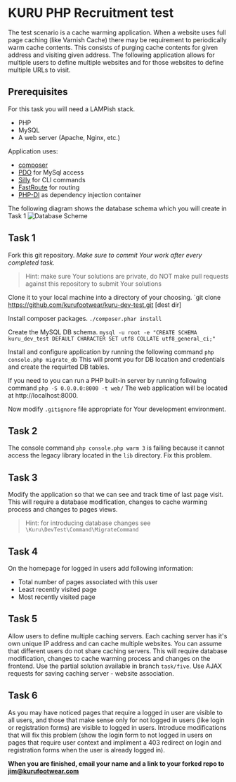 # KURU PHP Recruitment test

The test scenario is a cache warming application.
When a website uses full page caching (like Varnish Cache) there may be requirement to periodically warm cache contents.
This consists of purging cache contents for given address and visiting given address.
The following application allows for multiple users to define multiple websites and for those websites to define multiple URLs to visit.

## Prerequisites
For this task you will need a LAMPish stack.
* PHP
* MySQL
* A web server (Apache, Nginx, etc.)

Application uses:
* [composer](http://getcomposer.org)
* [PDO](http://php.net/manual/en/book.pdo.php) for MySql access
* [Silly](http://mnapoli.fr/silly/) for CLI commands
* [FastRoute](https://github.com/nikic/FastRoute) for routing
* [PHP-DI](http://php-di.org/) as dependency injection container

The following diagram shows the database schema which you will create in Task 1
![Database Scheme](doc/db.png)

## Task 1

Fork this git repository.
_Make sure to commit Your work after every completed task._
> Hint: make sure Your solutions are private, do NOT make pull requests against this repository to submit Your solutions

Clone it to your local machine into a directory of your choosing.
`git clone https://github.com/kurufootwear/kuru-dev-test.git [dest dir]

Install composer packages.
`./composer.phar install`

Create the MySQL DB schema.
`mysql -u root -e "CREATE SCHEMA kuru_dev_test DEFAULT CHARACTER SET utf8 COLLATE utf8_general_ci;"`

Install and configure application by running the following command
`php console.php migrate_db`
This will promt you for DB location and credentials and create the requirted DB tables.

If you need to you can run a PHP built-in server by running following command
`php -S 0.0.0.0:8000 -t web/`
The web application will be located at http://localhost:8000.

Now modify `.gitignore` file appropriate for Your development environment.

## Task 2

The console command `php console.php warm 3` is failing because it cannot access the legacy library located in the `lib` directory.
Fix this problem.

## Task 3

Modify the application so that we can see and track time of last page visit.
This will require a database modification, changes to cache warming process and changes to pages views.
> Hint: for introducing database changes see `\Kuru\DevTest\Command\MigrateCommand`

## Task 4

On the homepage for logged in users add following information:
* Total number of pages associated with this user
* Least recently visited page
* Most recently visited page

## Task 5

Allow users to define multiple caching servers.
Each caching server has it's own unique IP address and can cache multiple websites.
You can assume that different users do not share caching servers.
This will require database modification, changes to cache warming process and changes on the frontend.
Use the partial solution available in branch `task/five`.
Use AJAX requests for saving caching server - website association.

## Task 6

As you may have noticed pages that require a logged in user are visible to all users, and those that make sense only for not logged in users (like login or registration forms) are visible to logged in users.
Introduce modifications that will fix this problem (show the login form to not logged in users on pages that require user context and impliment a 403 redirect on login and registration forms when the user is already logged in).

**When you are finished, email your name and a link to your forked repo to jim@kurufootwear.com**

